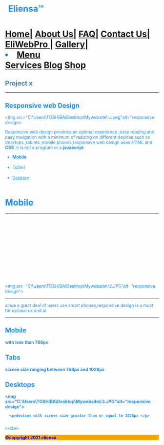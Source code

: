 <!DOCTYPE html>
<html lang="en">
<head>
<h1 style="position:fixed-top;padding:10px"> Eliensa™</h1>
<title>web pro x</title>
<meta charset="utf-8">
<meta name ="viewport" content="width=device-width,initial-scale=1.0">

<!--<link rel="stylesheet" href="https://maxcdn.bootstrapcdn.com/bootstrap/3.4.1/css/bootstrap.min.css">
  <script src="https://ajax.googleapis.com/ajax/libs/jquery/3.5.1/jquery.min.js"></script>
  <script src="https://maxcdn.bootstrapcdn.com/bootstrap/3.4.1/js/bootstrap.min.js"></script>
<link rel="stylesheet" href="C:\Users\TOSHIBA\Desktop\Mywebsite\css\styles.css">
-->

<div class="header">
<h1> 
   </ul>  <a href="eliwebpro5.html">Home|</a>
 <a href="eliwebpro2.html">About Us|</a></li> <a href="eliwebpro2.html">FAQ|</a>
 <a href="#">Contact Us|</a>
 <a href="#"> EliWebPro |</a>
 <a href="#">Gallery|</a>
</ul>


<li class="dropdown">
<a href="#"class="dropbtn">Menu</a><div class="container"onclick="myFunction(this)"style="float:right;">

<div class="bar1"></div>
<div class="bar2"></div>
<div class="bar3"></div>

</div>




<div class="dropdown-content">
<a href="eliwebpro1.html">Services</a>
<a href="#">Blog</a>
<a href="#">Shop</a> </li>

</div>
     
</ul>


<script>

function myFunction(x){x.classList.toggle("change");}
</script>



</h1>



</div>

<div style="color:steelblue;align:center">
<h2>Project x </h2></div> <hr>
<style>
body {font-type:sans-serif; 
      font-size:14px;
      color:dodgerblue;
      padding :4px; 
      margin:4px solid red;



     }
header ,ul{
      background-color:black;
      color:white;
      font-type:Verdana ; 
      font-size:18px;
      decoration:none;
      padding :4px solid red; 
      margin:4px solid red;




    }

h1{
      background-color:orange;
      color:white;
      font-type:Verdana ; 
      font-size:18px;
      text-align :center; 
      


    }

</style>

</head>


<body>








<h2> Responsive web Design </h2>

<img src="C:\Users\TOSHIBA\Desktop\Mywebsite\r.Jpeg"alt="responsive design>
<p>Responsive web design provides an optimal experience ,easy reading and easy navigation with a minimum of resizing on different devices
such as desktops ,tablets ,mobile phones,responsive web design uses <i>HTML</i> and <b>CSS</b> ,it is not a program or a <b>javascript</b>  </p>
<div class="col-3 col-m-3 menu">

<ul> 
<div id="nav">
<li><b>Mobile</b></li> <br>
<li><i>Tablet</i></li><br>
<li><u>Desktop</u></li><br>
</div>
</ul>
</div>
</div>

<div class="col-6 col-m-9">

<h1>Mobile</h1><hr>

<svg width="300" height="200"><polygon points="100,10,40,198,190,78,10,78 160,198"style="fill:red;stroke:white;stroke-width:8;fill-rule:evenodd;"/></svg>

<img src="C:\Users\TOSHIBA\Desktop\Mywebsite\r2.JPG"alt="responsive design"> <hr>

<p> since a great deal of users use smart phones,responsive design is a must for optimal ux and ui </p> <b><hr><b>

</div>

<div class="col-3 col-m-12">
    <div class="aside">
       <h2>Mobile</h2>
           <p> with less than 768px</p>
       <h2>Tabs</h2
           <p> screen size ranging between 768px and 1028px </p>
       <h2>Desktops</h2>


 <img src="C:\Users\TOSHIBA\Desktop\Mywebsite\r3.JPG"alt="responsive design">

      <p>devices with screen size greater than or equal to 1028px </p>


    </div>




</body
<div>
<footer style="color:blue;background-color:orange">
 &#169;copyright 2021 eliensa.</footer>
</div>
</html>
